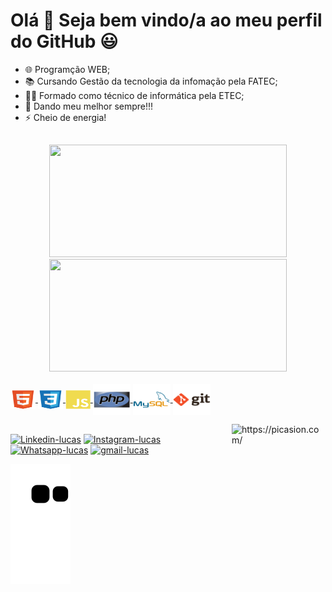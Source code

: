 # Olá 🖖 Seja bem vindo/a ao meu perfil do GitHub 😃

- 🌐 Programção WEB;
- 📚 Cursando Gestão da tecnologia da infomação pela FATEC;
- 👨‍🎓 Formado como técnico de informática pela ETEC;
- 🚀 Dando meu melhor sempre!!!
- ⚡ Cheio de energia!

##

<div align="center">
  <a href="https://github.com/Lucas300">
  <img height="180em" width="380em" src="https://github-readme-stats.vercel.app/api?username=Lucas300&show_icons=true&theme=algolia&include_all_commits=true&count_private=true"/>
  <img height="180em" width="380em" src="https://github-readme-stats.vercel.app/api/top-langs/?username=Lucas300&layout=compact&langs_count=7&theme=algolia"/>
</div>


<div style="display: inline_block"><br>
<img align="center" alt="Lucas-HTML" height="30" width="40" src="https://raw.githubusercontent.com/devicons/devicon/master/icons/html5/html5-original.svg">
<img align="center" alt="Lucas-CSS" height="30" width="40" src="https://raw.githubusercontent.com/devicons/devicon/master/icons/css3/css3-original.svg">
<img align="center" alt="Lucas-Js" height="30" width="40" src="https://raw.githubusercontent.com/devicons/devicon/master/icons/javascript/javascript-plain.svg">
<img align="center" alt="Lucas-php" height="50" width="60" src="https://raw.githubusercontent.com/devicons/devicon/1119b9f84c0290e0f0b38982099a2bd027a48bf1/icons/php/php-original.svg">
<img align="center" alt="Lucas-mysql" height="50" width="60" src="https://raw.githubusercontent.com/devicons/devicon/1119b9f84c0290e0f0b38982099a2bd027a48bf1/icons/mysql/mysql-original-wordmark.svg">
<img align="center" alt="Lucas-git" height="50" width="60" src="https://raw.githubusercontent.com/devicons/devicon/1119b9f84c0290e0f0b38982099a2bd027a48bf1/icons/git/git-original-wordmark.svg">


</div>

<a href="https://github.com/Lucas300/"><img align="right" src="https://i.picasion.com/pic92/6ac43cc62d8ba558b3ad177d1efe0d9a.gif" width="150" height="150" border="0" alt="https://picasion.com/" />

##

<div> 
<a href="https://www.linkedin.com/in/lucas-daniel-souza-dias/" target="_blank"><img alt="Linkedin-lucas" src="https://img.shields.io/badge/-LinkedIn-%230077B5?style=for-the-badge&logo=linkedin&logoColor=white" target="_blank"></a> 
<a href="https://www.instagram.com/llluucaaaas/" target="_blank"><img alt="Instagram-lucas" src="https://img.shields.io/badge/-Instagram-%23E4405F?style=for-the-badge&logo=instagram&logoColor=white" target="_blank"></a>
<a href="https://wa.me//5511960943768" target="_blank"><img alt="Whatsapp-lucas" src="https://img.shields.io/badge/WhatsApp-25D366?style=for-the-badge&logo=whatsapp&logoColor=white"  target="_blank"></a> 
<a href = "mailto:ludaniel.sd@gmail.com"><img alt="gmail-lucas" src="https://img.shields.io/badge/Gmail-D14836?style=for-the-badge&logo=gmail&logoColor=white" target="_blank"></a>

 ![Snake animation](https://github.com/lucas300/lucas300/blob/output/github-contribution-grid-snake.svg)
 
</div>  
  
